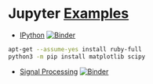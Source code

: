 # Jupyter [Examples](https://nbviewer.jupyter.org) 
 
* [IPython](https://github.com/ipython/ipython/tree/master/examples/IPython%20Kernel)  [![Binder](https://mybinder.org/badge.svg)](https://mybinder.org/v2/gh/WatPro/binder-workspace/master?filepath=jupyter%2FIPython%2Fexamples%2FIPython%20Kernel%2FIndex.ipynb)

```bash
apt-get --assume-yes install ruby-full
python3 -m pip install matplotlib scipy
```


* [Signal Processing](https://github.com/unpingco/Python-for-Signal-Processing)  [![Binder](https://mybinder.org/badge.svg)](https://mybinder.org/v2/gh/WatPro/binder-workspace/master?filepath=jupyter%2Funpingco%2FPython-for-Signal-Processing) 

